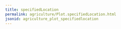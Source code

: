 ```yaml
---
title: specifiedLocation
permalink: agriculture/Plot.specifiedLocation.html
jsonid: agriculture_plot_specifiedlocation
---
```

